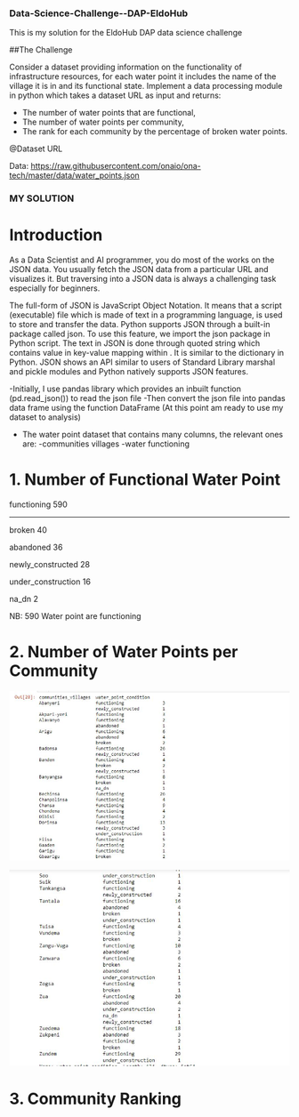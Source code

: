 ### Data-Science-Challenge--DAP-EldoHub
This is my solution for the EldoHub DAP data science challenge 

##The Challenge

Consider a dataset providing information on the functionality of infrastructure resources, for each water point it includes the name of the village it is in and its functional state. Implement a data processing module in python which takes a dataset URL as input and returns:
 -	The number of water points that are functional,
 - The number of water points per community,
 - The rank for each community by the percentage of broken water points.
 
 @Dataset URL
 
 Data: https://raw.githubusercontent.com/onaio/ona-tech/master/data/water_points.json
 
 ### MY SOLUTION
 
 # Introduction
 
 As a Data Scientist and AI programmer, you do most of the works on the JSON data. You usually fetch the JSON data from a particular URL and visualizes it. But traversing into a JSON data is always a challenging task especially for beginners.
 
 The full-form of JSON is JavaScript Object Notation. It means that a script (executable) file which is made of text in a programming language, is used to store and transfer the data. Python supports JSON through a built-in package called json. To use this feature, we import the json package in Python script. The text in JSON is done through quoted string which contains value in key-value mapping within . It is similar to the dictionary in Python. JSON shows an API similar to users of Standard Library marshal and pickle modules and Python natively supports JSON features.
 
 -Initially, I use pandas library which provides an inbuilt function (pd.read_json()) to read the json file
 -Then convert the json file into pandas data frame using the function DataFrame (At this point am ready to use my dataset to analysis)
 - The  water point dataset that contains many columns, the relevant ones are:
         -communities villages 
         -water functioning
         
  # 1. Number of Functional Water Point
  
  functioning           590
  **************************
  broken                 40
  
  abandoned              36
  
  newly_constructed      28
  
  under_construction     16
  
  na_dn                   2

NB: 590 Water point are functioning

# 2. Number of Water Points per Community

![1](https://github.com/Owinoh-victor/Data-Science-Challenge--DAP-EldoHub/blob/main/screenshots/1.JPG)

![2](https://github.com/Owinoh-victor/Data-Science-Challenge--DAP-EldoHub/blob/main/screenshots/2.JPG)
                      
                      
  # 3. Community Ranking     
  









